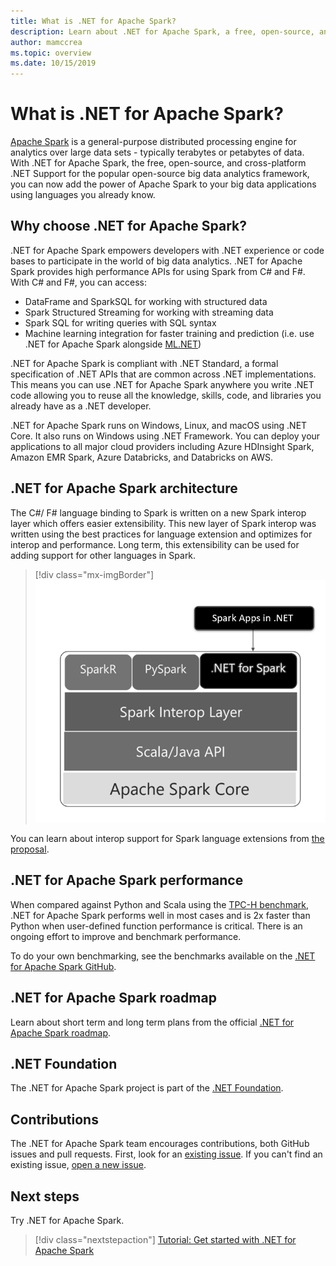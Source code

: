 ```yaml
---
title: What is .NET for Apache Spark? 
description: Learn about .NET for Apache Spark, a free, open-source, and cross-platform big data analytics framework that takes Spark anywhere you write .NET code.
author: mamccrea
ms.topic: overview
ms.date: 10/15/2019
---
```


# What is .NET for Apache Spark?

[Apache Spark](what-is-spark.md) is a general-purpose distributed processing engine for analytics over large data sets - typically terabytes or petabytes of data. With .NET for Apache Spark, the free, open-source, and cross-platform .NET Support for the popular open-source big data analytics framework, you can now add the power of Apache Spark to your big data applications using languages you already know.

## Why choose .NET for Apache Spark?

.NET for Apache Spark empowers developers with .NET experience or code bases to participate in the world of big data analytics. .NET for Apache Spark provides high performance APIs for using Spark from C# and F#. With C# and F#, you can access:

* DataFrame and SparkSQL for working with structured data
* Spark Structured Streaming for working with streaming data
* Spark SQL for writing queries with SQL syntax
* Machine learning integration for faster training and prediction (i.e. use .NET for Apache Spark alongside [ML.NET](http://dot.net/ml))

.NET for Apache Spark is compliant with .NET Standard, a formal specification of .NET APIs that are common across .NET implementations. This means you can use .NET for Apache Spark anywhere you write .NET code allowing you to reuse all the knowledge, skills, code, and libraries you already have as a .NET developer.

.NET for Apache Spark runs on Windows, Linux, and macOS using .NET Core. It also runs on Windows using .NET Framework. You can deploy your applications to all major cloud providers including Azure HDInsight Spark, Amazon EMR Spark, Azure Databricks, and Databricks on AWS.

## .NET for Apache Spark architecture

The C#/ F# language binding to Spark is written on a new Spark interop layer which offers easier extensibility. This new layer of Spark interop was written using the best practices for language extension and optimizes for interop and performance. Long term, this extensibility can be used for adding support for other languages in Spark.

> [!div class="mx-imgBorder"]
> ![.NET for Apache Spark architecture](media/dotnet-spark-architecture.png)

You can learn about interop support for Spark language extensions from [the proposal](https://issues.apache.org/jira/browse/SPARK-26257).

## .NET for Apache Spark performance

When compared against Python and Scala using the [TPC-H benchmark](http://www.tpc.org/tpch/), .NET for Apache Spark performs well in most cases and is 2x faster than Python when user-defined function performance is critical. There is an ongoing effort to improve and benchmark performance. 

To do your own benchmarking, see the benchmarks available on the [.NET for Apache Spark GitHub](https://github.com/dotnet/spark/tree/master/benchmark).

## .NET for Apache Spark roadmap

Learn about short term and long term plans from the official [.NET for Apache Spark roadmap](https://github.com/dotnet/spark/blob/master/ROADMAP.md).

## .NET Foundation

The .NET for Apache Spark project is part of the [.NET Foundation](https://www.dotnetfoundation.org/).

## Contributions

The .NET for Apache Spark team encourages contributions, both GitHub issues and pull requests. First, look for an [existing issue](https://github.com/dotnet/spark/issues). If you can't find an existing issue, [open a new issue](https://github.com/dotnet/spark/issues?utf8=%E2%9C%93&q=is%3Aissue+is%3Aopen+).

## Next steps

Try .NET for Apache Spark.
> [!div class="nextstepaction"]
> [Tutorial: Get started with .NET for Apache Spark](./tutorials/get-started.md)

